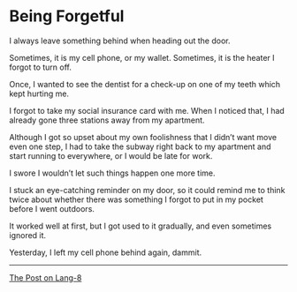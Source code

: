# Being Forgetful

I always leave something behind when heading out the door.

Sometimes, it is my cell phone, or my wallet. Sometimes, it is the heater I forgot to turn off.

Once, I wanted to see the dentist for a check-up on one of my teeth which kept hurting me.

I forgot to take my social insurance card with me. When I noticed that, I had already gone three stations away from my apartment.

Although I got so upset about my own foolishness that I didn’t want move even one step, I had to take the subway right back to my apartment and start running to everywhere, or I would be late for work.

I swore I wouldn’t let such things happen one more time.

I stuck an eye-catching reminder on my door, so it could remind me to think twice about whether there was something I forgot to put in my pocket before I went outdoors.

It worked well at first, but I got used to it gradually, and even sometimes ignored it.

Yesterday, I left my cell phone behind again, dammit.

---

[The Post on Lang-8](http://lang-8.com/1358180/journals/220826363701549111553510793045775339216)
